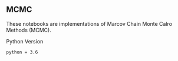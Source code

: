 ## MCMC
These notebooks are implementations of Marcov Chain Monte Calro Methods (MCMC).


Python Version
```
python = 3.6
```
